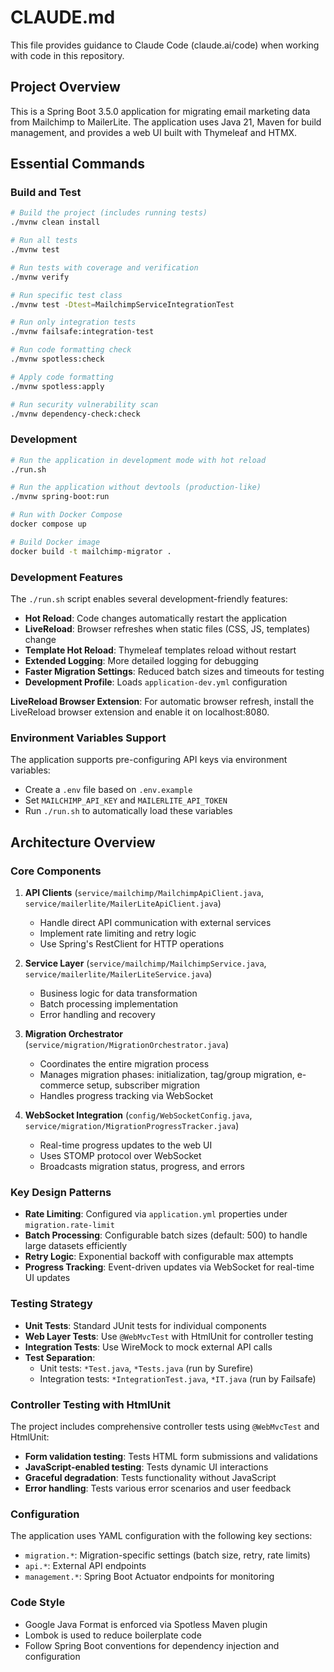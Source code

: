 # CLAUDE.md

This file provides guidance to Claude Code (claude.ai/code) when working with code in this repository.

## Project Overview

This is a Spring Boot 3.5.0 application for migrating email marketing data from Mailchimp to MailerLite. The application uses Java 21, Maven for build management, and provides a web UI built with Thymeleaf and HTMX.

## Essential Commands

### Build and Test
```bash
# Build the project (includes running tests)
./mvnw clean install

# Run all tests
./mvnw test

# Run tests with coverage and verification
./mvnw verify

# Run specific test class
./mvnw test -Dtest=MailchimpServiceIntegrationTest

# Run only integration tests
./mvnw failsafe:integration-test

# Run code formatting check
./mvnw spotless:check

# Apply code formatting
./mvnw spotless:apply

# Run security vulnerability scan
./mvnw dependency-check:check
```

### Development
```bash
# Run the application in development mode with hot reload
./run.sh

# Run the application without devtools (production-like)
./mvnw spring-boot:run

# Run with Docker Compose
docker compose up

# Build Docker image
docker build -t mailchimp-migrator .
```

### Development Features
The `./run.sh` script enables several development-friendly features:

- **Hot Reload**: Code changes automatically restart the application
- **LiveReload**: Browser refreshes when static files (CSS, JS, templates) change
- **Template Hot Reload**: Thymeleaf templates reload without restart
- **Extended Logging**: More detailed logging for debugging
- **Faster Migration Settings**: Reduced batch sizes and timeouts for testing
- **Development Profile**: Loads `application-dev.yml` configuration

**LiveReload Browser Extension**: For automatic browser refresh, install the LiveReload browser extension and enable it on localhost:8080.

### Environment Variables Support
The application supports pre-configuring API keys via environment variables:
- Create a `.env` file based on `.env.example`
- Set `MAILCHIMP_API_KEY` and `MAILERLITE_API_TOKEN`
- Run `./run.sh` to automatically load these variables

## Architecture Overview

### Core Components

1. **API Clients** (`service/mailchimp/MailchimpApiClient.java`, `service/mailerlite/MailerLiteApiClient.java`)
   - Handle direct API communication with external services
   - Implement rate limiting and retry logic
   - Use Spring's RestClient for HTTP operations

2. **Service Layer** (`service/mailchimp/MailchimpService.java`, `service/mailerlite/MailerLiteService.java`)
   - Business logic for data transformation
   - Batch processing implementation
   - Error handling and recovery

3. **Migration Orchestrator** (`service/migration/MigrationOrchestrator.java`)
   - Coordinates the entire migration process
   - Manages migration phases: initialization, tag/group migration, e-commerce setup, subscriber migration
   - Handles progress tracking via WebSocket

4. **WebSocket Integration** (`config/WebSocketConfig.java`, `service/migration/MigrationProgressTracker.java`)
   - Real-time progress updates to the web UI
   - Uses STOMP protocol over WebSocket
   - Broadcasts migration status, progress, and errors

### Key Design Patterns

- **Rate Limiting**: Configured via `application.yml` properties under `migration.rate-limit`
- **Batch Processing**: Configurable batch sizes (default: 500) to handle large datasets efficiently
- **Retry Logic**: Exponential backoff with configurable max attempts
- **Progress Tracking**: Event-driven updates via WebSocket for real-time UI updates

### Testing Strategy

- **Unit Tests**: Standard JUnit tests for individual components
- **Web Layer Tests**: Use `@WebMvcTest` with HtmlUnit for controller testing
- **Integration Tests**: Use WireMock to mock external API calls
- **Test Separation**: 
  - Unit tests: `*Test.java`, `*Tests.java` (run by Surefire)
  - Integration tests: `*IntegrationTest.java`, `*IT.java` (run by Failsafe)

### Controller Testing with HtmlUnit

The project includes comprehensive controller tests using `@WebMvcTest` and HtmlUnit:
- **Form validation testing**: Tests HTML form submissions and validations
- **JavaScript-enabled testing**: Tests dynamic UI interactions
- **Graceful degradation**: Tests functionality without JavaScript
- **Error handling**: Tests various error scenarios and user feedback

### Configuration

The application uses YAML configuration with the following key sections:
- `migration.*`: Migration-specific settings (batch size, retry, rate limits)
- `api.*`: External API endpoints
- `management.*`: Spring Boot Actuator endpoints for monitoring

### Code Style

- Google Java Format is enforced via Spotless Maven plugin
- Lombok is used to reduce boilerplate code
- Follow Spring Boot conventions for dependency injection and configuration
